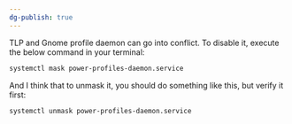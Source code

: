 ```yaml
---
dg-publish: true
---
```

TLP and Gnome profile daemon can go into conflict. To disable it, execute the below command in your terminal:

```bash
systemctl mask power-profiles-daemon.service
```

And I think that to unmask it, you should do something like this, but verify it first:

```bash
systemctl unmask power-profiles-daemon.service
```
